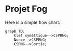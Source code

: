 # Projet Fog

Here is a simple flow chart:

```mermaid
graph TD;
    Clef syméttique-->CSPRNG;
    Nonce-->CSPRNG;
    CSRNG-->Sortie;
```